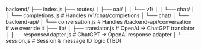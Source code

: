 backend/
├── index.js
├── routes/
│   ├── oai/
│   │   └── v1/
│   │       └── chat/
│   │           └── completions.js       # Handles /v1/chat/completions
│   └── chat/
│       └── backend-api/
│           └── conversation.js          # Handles /backend-api/conversation if we override it
├── lib/
│   ├── translator.js                    # OpenAI → ChatGPT translator
│   ├── responseAdapter.js              # ChatGPT → OpenAI response adapter
│   └── session.js                      # Session & message ID logic (TBD)

